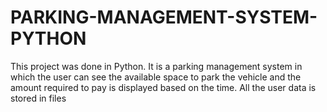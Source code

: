 # PARKING-MANAGEMENT-SYSTEM-PYTHON
This project was done in Python. It is a parking management system in which the user can see the available space to park the vehicle and the amount required to pay is displayed based on the time. All the user data is stored in files
